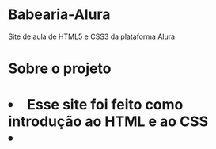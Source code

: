 # Babearia-Alura
Site de aula de HTML5 e CSS3 da plataforma Alura
<h1 aligh="center">Sobre o projeto<h1>
  <li>Esse site foi feito como introdução ao HTML e ao CSS<li>
